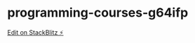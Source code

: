 # programming-courses-g64ifp

[Edit on StackBlitz ⚡️](https://stackblitz.com/edit/programming-courses-g64ifp)